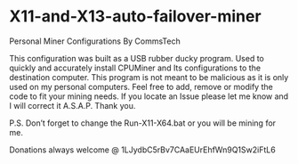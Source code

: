 # X11-and-X13-auto-failover-miner
Personal Miner Configurations
By CommsTech

This configuration was built as a USB rubber ducky program. Used to quickly and accurately install CPUMiner and Its configurations
to the destination computer. This program is not meant to be malicious as it is only used on my personal computers. Feel free to 
add, remove or modify the code to fit your mining needs. If you locate an Issue please let me know and I will correct it A.S.A.P. 
Thank you.

P.S. Don’t forget to change the Run-X11-X64.bat or you will be mining for me.


Donations always welcome @ 1LJydbC5rBv7CAaEUrEhfWn9Q1Sw2iFtL6
